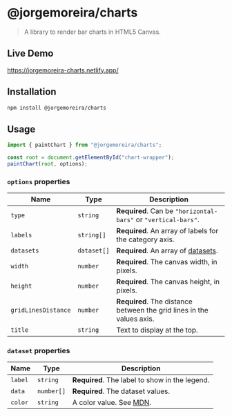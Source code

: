 # @jorgemoreira/charts

> A library to render bar charts in HTML5 Canvas.

## Live Demo

https://jorgemoreira-charts.netlify.app/

## Installation

```bash
npm install @jorgemoreira/charts
```

## Usage

```javascript
import { paintChart } from "@jorgemoreira/charts";

const root = document.getElementById("chart-wrapper");
paintChart(root, options);
```

### `options` properties

| Name                | Type        | Description                                                           |
| ------------------- | ----------- | --------------------------------------------------------------------- |
| `type`              | `string`    | **Required**. Can be `"horizontal-bars"` or `"vertical-bars"`.        |
| `labels`            | `string[]`  | **Required**. An array of labels for the category axis.               |
| `datasets`          | `dataset[]` | **Required**. An array of [datasets](#dataset-properties).            |
| `width`             | `number`    | **Required**. The canvas width, in pixels.                            |
| `height`            | `number`    | **Required**. The canvas height, in pixels.                           |
| `gridLinesDistance` | `number`    | **Required**. The distance between the grid lines in the values axis. |
| `title`             | `string`    | Text to display at the top.                                           |

### `dataset` properties

| Name    | Type       | Description                                                                             |
| ------- | ---------- | --------------------------------------------------------------------------------------- |
| `label` | `string`   | **Required**. The label to show in the legend.                                          |
| `data`  | `number[]` | **Required**. The dataset values.                                                       |
| `color` | `string`   | A color value. See [MDN](https://developer.mozilla.org/en-US/docs/Web/CSS/color_value). |
